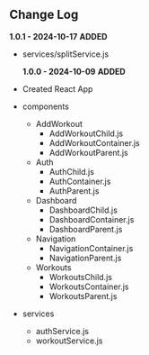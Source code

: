 ## **Change Log**

**1.0.1 - 2024-10-17**
**ADDED**

- services/splitService.js

  **1.0.0 - 2024-10-09**
  **ADDED**

- Created React App
- components
  - AddWorkout
    - AddWorkoutChild.js
    - AddWorkoutContainer.js
    - AddWorkoutParent.js
  - Auth
    - AuthChild.js
    - AuthContainer.js
    - AuthParent.js
  - Dashboard
    - DashboardChild.js
    - DashboardContainer.js
    - DashboardParent.js
  - Navigation
    - NavigationContainer.js
    - NavigationParent.js
  - Workouts
    - WorkoutsChild.js
    - WorkoutsContainer.js
    - WorkoutsParent.js
- services
  - authService.js
  - workoutService.js
